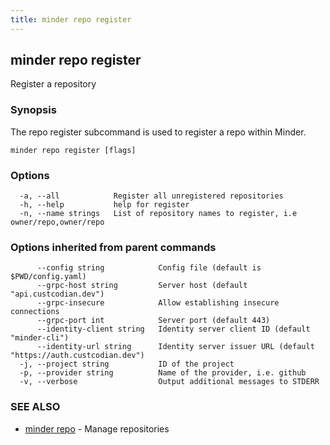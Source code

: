 ```yaml
---
title: minder repo register
---
```

## minder repo register

Register a repository

### Synopsis

The repo register subcommand is used to register a repo within Minder.

```
minder repo register [flags]
```

### Options

```
  -a, --all            Register all unregistered repositories
  -h, --help           help for register
  -n, --name strings   List of repository names to register, i.e owner/repo,owner/repo
```

### Options inherited from parent commands

```
      --config string            Config file (default is $PWD/config.yaml)
      --grpc-host string         Server host (default "api.custcodian.dev")
      --grpc-insecure            Allow establishing insecure connections
      --grpc-port int            Server port (default 443)
      --identity-client string   Identity server client ID (default "minder-cli")
      --identity-url string      Identity server issuer URL (default "https://auth.custcodian.dev")
  -j, --project string           ID of the project
  -p, --provider string          Name of the provider, i.e. github
  -v, --verbose                  Output additional messages to STDERR
```

### SEE ALSO

* [minder repo](minder_repo.md)	 - Manage repositories

